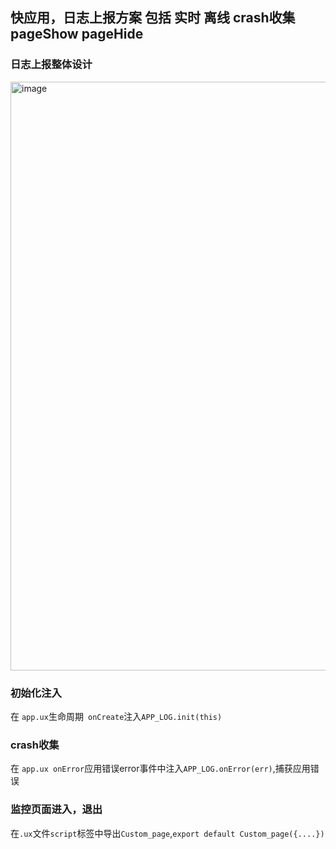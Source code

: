 ## 快应用，日志上报方案 包括 实时 离线 crash收集 pageShow pageHide

### 日志上报整体设计
<img width="942" alt="image" src="https://user-images.githubusercontent.com/18510481/163556242-c709ab18-b160-47c5-8e33-103b5a92c179.png">

### 初始化注入

在 ```app.ux```生命周期``` onCreate```注入```APP_LOG.init(this)```

### crash收集

在 ```app.ux onError```应用错误error事件中注入```APP_LOG.onError(err)```,捕获应用错误

### 监控页面进入，退出

在```.ux```文件```script```标签中导出```Custom_page```,```export default Custom_page({....})```
